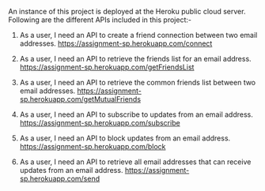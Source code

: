 An instance of this project is deployed at the Heroku public cloud server. Following are the different APIs
included in this project:-

1. As a user, I need an API to create a friend connection between two email addresses.
https://assignment-sp.herokuapp.com/connect

2. As a user, I need an API to retrieve the friends list for an email address.
https://assignment-sp.herokuapp.com/getFriendsList

3. As a user, I need an API to retrieve the common friends list between two email addresses.
https://assignment-sp.herokuapp.com/getMutualFriends

4. As a user, I need an API to subscribe to updates from an email address.
https://assignment-sp.herokuapp.com/subscribe

5. As a user, I need an API to block updates from an email address.
https://assignment-sp.herokuapp.com/block

6. As a user, I need an API to retrieve all email addresses that can receive updates from an email address.
https://assignment-sp.herokuapp.com/send

